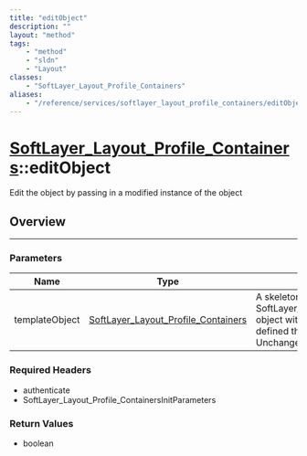 ```yaml
---
title: "editObject"
description: ""
layout: "method"
tags:
    - "method"
    - "sldn"
    - "Layout"
classes:
    - "SoftLayer_Layout_Profile_Containers"
aliases:
    - "/reference/services/softlayer_layout_profile_containers/editObject"
---
```

# [SoftLayer_Layout_Profile_Containers](/reference/services/SoftLayer_Layout_Profile_Containers)::editObject

Edit the object by passing in a modified instance of the object


## Overview 


-----

### Parameters 
|Name | Type | Description |
| --- | --- | --- |
|templateObject| <a href='/reference/datatypes/SoftLayer_Layout_Profile_Containers'>SoftLayer_Layout_Profile_Containers </a>| A skeleton SoftLayer_Layout_Profile_Containers object with only the properties defined that you wish to change. Unchanged properties are left alone.|


### Required Headers
* authenticate
* SoftLayer_Layout_Profile_ContainersInitParameters


### Return Values
* boolean




